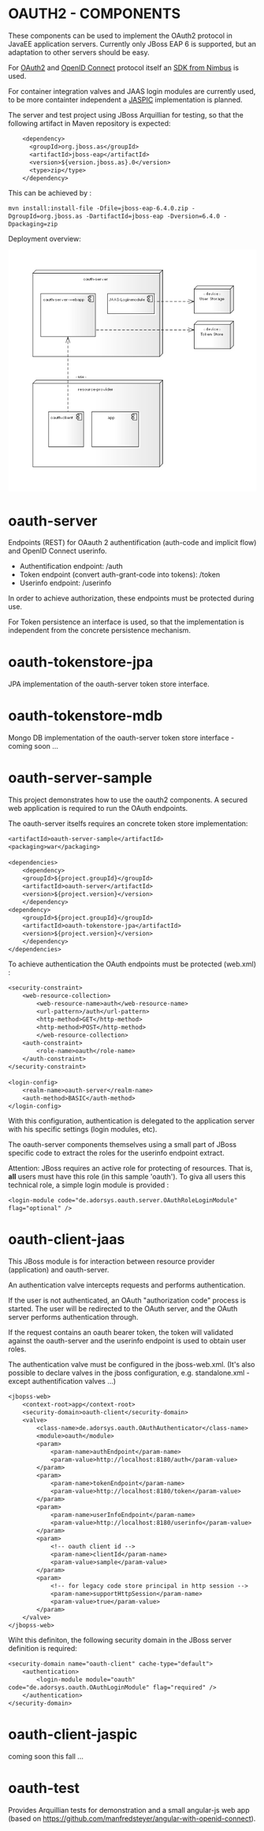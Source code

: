 OAUTH2 - COMPONENTS
===================

These components can be used to implement the OAuth2 protocol in JavaEE application servers.
Currently only JBoss EAP 6 is supported, but an adaptation to other servers should be easy.

For [OAuth2](https://tools.ietf.org/html/rfc6749) and [OpenID Connect](http://openid.net/specs/openid-connect-core-1_0.html) protocol itself an [SDK from Nimbus](http://connect2id.com/products/nimbus-oauth-openid-connect-sd) is used. 

For container integration valves and JAAS login modules are currently used, to be more containter independent a [JASPIC](https://jaspic-spec.java.net) implementation is planned.


The server and test project using JBoss Arquillian for testing, so that the following artifact in Maven repository is expected:

        <dependency>
          <groupId>org.jboss.as</groupId>
          <artifactId>jboss-eap</artifactId>
          <version>${version.jboss.as}.0</version>
          <type>zip</type>
        </dependency>

This can be achieved by :

	mvn install:install-file -Dfile=jboss-eap-6.4.0.zip -DgroupId=org.jboss.as -DartifactId=jboss-eap -Dversion=6.4.0 -Dpackaging=zip



Deployment overview:

![image](oauth-deployment.jpg)



oauth-server
============
Endpoints (REST) for OAauth 2 authentification (auth-code and implicit flow) and OpenID Connect userinfo.

- Authentification endpoint: /auth
- Token endpoint (convert auth-grant-code into tokens): /token
- Userinfo endpoint: /userinfo

In order to achieve authorization, these endpoints must be protected during use.

For Token persistence an interface is used, so that the implementation is independent from the concrete persistence mechanism.



oauth-tokenstore-jpa
====================
JPA implementation of the oauth-server token store interface.



oauth-tokenstore-mdb
====================
Mongo DB implementation of the oauth-server token store interface  - coming soon ...



oauth-server-sample
===================
This project demonstrates how to use the oauth2 components.
A secured web application is required to run the OAuth endpoints. 

The oauth-server itselfs requires an concrete token store implementation:

    <artifactId>oauth-server-sample</artifactId>
    <packaging>war</packaging>

    <dependencies>
		<dependency>
		<groupId>${project.groupId}</groupId>
		<artifactId>oauth-server</artifactId>
		<version>${project.version}</version>
		</dependency>
	<dependency>
		<groupId>${project.groupId}</groupId>
		<artifactId>oauth-tokenstore-jpa</artifactId>
		<version>${project.version}</version>
		</dependency>
	</dependencies>
	
To achieve authentication the OAuth endpoints must be protected (web.xml) :

	<security-constraint>
    	<web-resource-collection>
      		<web-resource-name>auth</web-resource-name>
      		<url-pattern>/auth</url-pattern>
      		<http-method>GET</http-method>
      		<http-method>POST</http-method>
    		</web-resource-collection>
    	<auth-constraint>
      		<role-name>oauth</role-name>
    	</auth-constraint>
	</security-constraint>
  
 	<login-config>
    	<realm-name>oauth-server</realm-name>
    	<auth-method>BASIC</auth-method>
  	</login-config>
  	
With this configuration, authentication is delegated to the application server with his specific settings (login modules, etc).

The oauth-server components themselves using a small part of JBoss specific code to extract the roles for the userinfo endpoint extract.


Attention: JBoss requires an active role for protecting of resources. That is, **all** users must have this role (in this sample 'oauth'). To giva all users this technical role, a simple login module is provided :

    <login-module code="de.adorsys.oauth.server.OAuthRoleLoginModule" flag="optional" />
   


oauth-client-jaas
==================
This JBoss module is for interaction between resource provider (application) and oauth-server.

An authentication valve intercepts requests and performs authentication. 

If the user is not authenticated, an OAuth "authorization code" process is started. The user will be redirected to the OAuth server, and the OAuth server performs authentication through.

If the request contains an oauth bearer token, the token will validated against the oauth-server and the userinfo endpoint is used to obtain user roles.

The authentication valve must be configured in the jboss-web.xml. (It's also possible to declare valves in the jboss configuration, e.g. standalone.xml - except authentification valves ...)

	<jbopss-web>
    	<context-root>app</context-root>
    	<security-domain>oauth-client</security-domain>
      	<valve>
      		<class-name>de.adorsys.oauth.OAuthAuthenticator</class-name>
      		<module>oauth</module>
      		<param>
        		<param-name>authEndpoint</param-name>
        		<param-value>http://localhost:8180/auth</param-value>
      		</param>
      		<param>
        		<param-name>tokenEndpoint</param-name>
        		<param-value>http://localhost:8180/token</param-value>
      		</param>
      		<param>
        		<param-name>userInfoEndpoint</param-name>
        		<param-value>http://localhost:8180/userinfo</param-value>
      		</param>
      		<param>
        		<!-- oauth client id -->
        		<param-name>clientId</param-name>
        		<param-value>sample</param-value>
      		</param>
      		<param>
        		<!-- for legacy code store principal in http session -->
        		<param-name>supportHttpSession</param-name>
        		<param-value>true</param-value>
      		</param>
    	</valve>
    </jbopss-web>
  	
Wiht this definiton, the following security domain in the JBoss server definition is required:

	<security-domain name="oauth-client" cache-type="default">
    	<authentication>
        	<login-module module="oauth" code="de.adorsys.oauth.OAuthLoginModule" flag="required" />
  		</authentication>
	</security-domain>
	

oauth-client-jaspic
===================
coming soon this fall ...


oauth-test
==========
Provides Arquillian tests for demonstration and a small angular-js web app (based on https://github.com/manfredsteyer/angular-with-openid-connect).
  
  
  
  
  




























